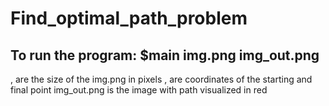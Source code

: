 # Find_optimal_path_problem
## To run the program: $main img.png <rows> <cols> <xa> <xb> img_out.png
<rows>, <cols> are the size of the img.png in pixels
<xa>, <xb> are coordinates of the starting and final point
img_out.png is the image with path visualized in red
